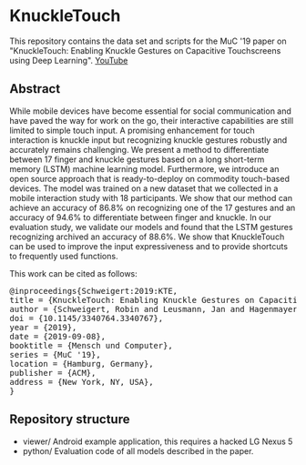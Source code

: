 # KnuckleTouch
This repository contains the data set and scripts for the MuC '19 paper on "KnuckleTouch: Enabling Knuckle Gestures on Capacitive Touchscreens using Deep Learning". [YouTube](https://www.youtube.com/watch?v=akL3Ejx3bv8)


## Abstract
While mobile devices have become essential for social communication and have paved the way for work on the go, their interactive capabilities are still limited to simple touch input. A promising enhancement for touch interaction is knuckle input but recognizing knuckle gestures robustly and accurately remains challenging. We present a method to differentiate between 17 finger and knuckle gestures based on a long short-term memory (LSTM) machine learning model. Furthermore, we introduce an open source approach that is ready-to-deploy on commodity touch-based devices. The model was trained on a new dataset that we collected in a mobile interaction study with 18 participants. We show that our method can achieve an accuracy of 86.8% on recognizing one of the 17 gestures and an accuracy of 94.6% to differentiate between finger and knuckle. In our evaluation study, we validate our models and found that the LSTM gestures recognizing archived an accuracy of 88.6%. We show that KnuckleTouch can be used to improve the input expressiveness and to provide shortcuts to frequently used functions.

This work can be cited as follows:
<pre>
@inproceedings{Schweigert:2019:KTE,
title = {KnuckleTouch: Enabling Knuckle Gestures on Capacitive Touchscreens using Deep Learning},
author = {Schweigert, Robin and Leusmann, Jan and Hagenmayer, Simon and Weiß, Maximilian and Le, Huy Viet and Mayer, Sven and Bulling, Andreas},
doi = {10.1145/3340764.3340767},
year = {2019},
date = {2019-09-08},
booktitle = {Mensch und Computer},
series = {MuC '19},
location = {Hamburg, Germany},
publisher = {ACM},
address = {New York, NY, USA},
}
</pre>

## Repository structure

* viewer/ Android example application, this requires a hacked LG Nexus 5
* python/ Evaluation code of all models described in the paper. 
